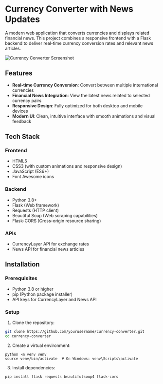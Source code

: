 # Currency Converter with News Updates

A modern web application that converts currencies and displays related financial news. This project combines a responsive frontend with a Flask backend to deliver real-time currency conversion rates and relevant news articles.

![Currency Converter Screenshot](https://github.com/user-attachments/assets/96fd3078-689f-4330-ba55-1d178c31eb98)

## Features

- **Real-time Currency Conversion**: Convert between multiple international currencies
- **Financial News Integration**: View the latest news related to selected currency pairs
- **Responsive Design**: Fully optimized for both desktop and mobile devices
- **Modern UI**: Clean, intuitive interface with smooth animations and visual feedback

## Tech Stack

### Frontend
- HTML5
- CSS3 (with custom animations and responsive design)
- JavaScript (ES6+)
- Font Awesome icons

### Backend
- Python 3.8+
- Flask (Web framework)
- Requests (HTTP client)
- Beautiful Soup (Web scraping capabilities)
- Flask-CORS (Cross-origin resource sharing)

### APIs
- CurrencyLayer API for exchange rates
- News API for financial news articles

## Installation

### Prerequisites
- Python 3.8 or higher
- pip (Python package installer)
- API keys for CurrencyLayer and News API

### Setup

1. Clone the repository:
```bash
git clone https://github.com/yourusername/currency-converter.git
cd currency-converter
```
2. Create a virtual environment:
```
python -m venv venv
source venv/bin/activate  # On Windows: venv\Scripts\activate
```
3. Install dependencies:
```
pip install flask requests beautifulsoup4 flask-cors
```
